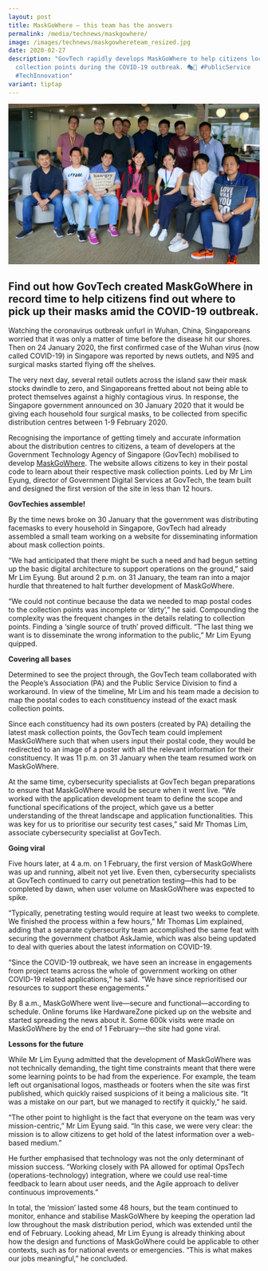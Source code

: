 ```yaml
---
layout: post
title: MaskGoWhere — this team has the answers
permalink: /media/technews/maskgowhere/
image: /images/technews/maskgowhereteam_resized.jpg
date: 2020-02-27
description: "GovTech rapidly develops MaskGoWhere to help citizens locate mask
  collection points during the COVID-19 outbreak. 🎭🏥 #PublicService
  #TechInnovation"
variant: tiptap
---
```

![The GovTech MaskGoWhere team](/images/technews/maskgowhereteam.jpg)

Find out how GovTech created MaskGoWhere in record time to help citizens find out where to pick up their masks amid the COVID-19 outbreak.
---
 
Watching the coronavirus outbreak unfurl in Wuhan, China, Singaporeans worried that it was only a matter of time before the disease hit our shores. Then on 24 January 2020, the first confirmed case of the Wuhan virus (now called COVID-19) in Singapore was reported by news outlets, and N95 and surgical masks started flying off the shelves.

The very next day, several retail outlets across the island saw their mask stocks dwindle to zero, and Singaporeans fretted about not being able to protect themselves against a highly contagious virus. In response, the Singapore government announced on 30 January 2020 that it would be giving each household four surgical masks, to be collected from specific distribution centres between 1-9 February 2020. 

Recognising the importance of getting timely and accurate information about the distribution centres to citizens, a team of developers at the Government Technology Agency of Singapore (GovTech) mobilised to develop [MaskGoWhere](https://www.maskgowhere.gov.sg). The website allows citizens to key in their postal code to learn about their respective mask collection points. Led by Mr Lim Eyung, director of Government Digital Services at GovTech, the team built and designed the first version of the site in less than 12 hours.


**GovTechies assemble!**

By the time news broke on 30 January that the government was distributing facemasks to every household in Singapore, GovTech had already assembled a small team working on a website for disseminating information about mask collection points. 

“We had anticipated that there might be such a need and had begun setting up the basic digital architecture to support operations on the ground,” said Mr Lim Eyung. But around 2 p.m. on 31 January, the team ran into a major hurdle that threatened to halt further development of MaskGoWhere.

“We could not continue because the data we needed to map postal codes to the collection points was incomplete or ‘dirty’,” he said. Compounding the complexity was the frequent changes in the details relating to collection points. Finding a ‘single source of truth’ proved difficult. “The last thing we want is to disseminate the wrong information to the public,” Mr Lim Eyung quipped. 


**Covering all bases**

Determined to see the project through, the GovTech team collaborated with the People’s Association (PA) and the Public Service Division to find a workaround. In view of the timeline, Mr Lim and his team made a decision to map the postal codes to each constituency instead of the exact mask collection points.

Since each constituency had its own posters (created by PA) detailing the latest mask collection points, the GovTech team could implement MaskGoWhere such that when users input their postal code, they would be redirected to an image of a poster with all the relevant information for their constituency. It was 11 p.m. on 31 January when the team resumed work on MaskGoWhere. 

At the same time, cybersecurity specialists at GovTech began preparations to ensure that MaskGoWhere would be secure when it went live. “We worked with the application development team to define the scope and functional specifications of the project, which gave us a better understanding of the threat landscape and application functionalities. This was key for us to prioritise our security test cases,” said Mr Thomas Lim, associate cybersecurity specialist at GovTech.


**Going viral**

Five hours later, at 4 a.m. on 1 February, the first version of MaskGoWhere was up and running, albeit not yet live. Even then, cybersecurity specialists at GovTech continued to carry out penetration testing—this had to be completed by dawn, when user volume on MaskGoWhere was expected to spike. 

“Typically, penetrating testing would require at least two weeks to complete. We finished the process within a few hours,” Mr Thomas Lim explained, adding that a separate cybersecurity team accomplished the same feat with securing the government chatbot AskJamie, which was also being updated to deal with queries about the latest information on COVID-19. 

“Since the COVID-19 outbreak, we have seen an increase in engagements from project teams across the whole of government working on other COVID-19 related applications,” he said. “We have since reprioritised our resources to support these engagements.”

By 8 a.m., MaskGoWhere went live—secure and functional—according to schedule. Online forums like HardwareZone picked up on the website and started spreading the news about it. Some 600k visits were made on MaskGoWhere by the end of 1 February—the site had gone viral. 


**Lessons for the future**

While Mr Lim Eyung admitted that the development of MaskGoWhere was not technically demanding, the tight time constraints meant that there were some learning points to be had from the experience. For example, the team left out organisational logos, mastheads or footers when the site was first published, which quickly raised suspicions of it being a malicious site. “It was a mistake on our part, but we managed to rectify it quickly,” he said.

“The other point to highlight is the fact that everyone on the team was very mission-centric,” Mr Lim Eyung said. “In this case, we were very clear: the mission is to allow citizens to get hold of the latest information over a web-based medium.”

He further emphasised that technology was not the only determinant of mission success. “Working closely with PA allowed for optimal OpsTech (operations-technology) integration, where we could use real-time feedback to learn about user needs, and the Agile approach to deliver continuous improvements.”

In total, the ‘mission’ lasted some 48 hours, but the team continued to monitor, enhance and stabilise MaskGoWhere by keeping the operation lad low throughout the mask distribution period, which was extended until the end of February. Looking ahead, Mr Lim Eyung is already thinking about how the design and functions of MaskGoWhere could be applicable to other contexts, such as for national events or emergencies. “This is what makes our jobs meaningful,” he concluded.